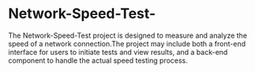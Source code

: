# Network-Speed-Test-
The Network-Speed-Test project is designed to measure and analyze the speed of a network connection.The project may include both a front-end interface for users to initiate tests and view results, and a back-end component to handle the actual speed testing process. 
